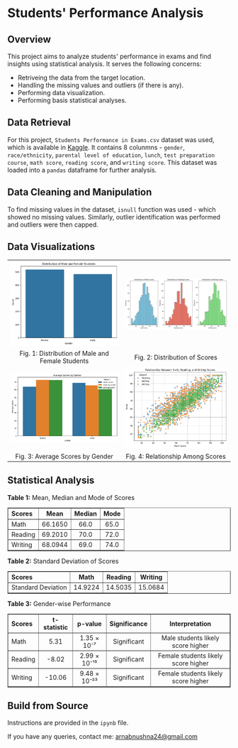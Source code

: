 # Students' Performance Analysis


## Overview
This project aims to analyze students' performance in exams and find insights using statistical analysis. It serves the following concerns:

* Retriveing the data from the target location.
* Handling the missing values and outliers (if there is any).
* Performing data visualization.
* Performing basis statistical analyses.


## Data Retrieval
For this project, `Students Performance in Exams.csv` dataset was used, which is available in [Kaggle](https://www.kaggle.com/spscientist/students-performance-in-exams). It contains 8 colunmns - `gender`, `race/ethnicity`, `parental level of education`, `lunch`, `test preparation course`, `math score`, `reading score`, and `writing score`. This dataset was loaded into a `pandas` dataframe for further analysis.


## Data Cleaning and Manipulation
To find missing values in the dataset, `isnull` function was used - which showed no missing values. Similarly, outlier identification was performed and outliers were then capped.


## Data Visualizations
<table>
  
  <tr>
    <td align="center"><img src="https://github.com/ArnabUshna24/Students-Performance-Analysis/blob/main/data_visualizations/male_female_students_distribution.png" alt="Distribution of Male and Female Students" width="300"/></td>
    <td align="center"><img src="https://github.com/ArnabUshna24/Students-Performance-Analysis/blob/main/data_visualizations/scores_distributions.png" alt="Distribution of Scores" width="300"/></td>
  </tr>
  
  <tr>
    <td align="center"> Fig. 1: Distribution of Male and Female Students </td>
    <td align="center"> Fig. 2: Distribution of Scores </td>
  </tr>
  
  <tr>
    <td align="center"><img src="https://github.com/ArnabUshna24/Students-Performance-Analysis/blob/main/data_visualizations/avg_scores_gender.png" alt="Average Scores by Gender" width="300"/></td>
    <td align="center"><img src="https://github.com/ArnabUshna24/Students-Performance-Analysis/blob/main/data_visualizations/relationship_among_scores.png" alt="Relationship Among Scores" width="300"/></td>
  </tr>
  
   <tr>
    <td align="center"> Fig. 3: Average Scores by Gender </td>
    <td align="center"> Fig. 4: Relationship Among Scores </td>
  </tr>
  
</table>


## Statistical Analysis

<p><strong>Table 1:</strong> Mean, Median and Mode of Scores </p>
<table border="1" cellspacing="0" cellpadding="5">
  <tr>
    <th align="left"> Scores </th>
    <th align="center"> Mean </th>
    <th align="center"> Median </th>
    <th align="center"> Mode </th>
  </tr>
  <tr>
    <td align="left"> Math </td>
    <td align="center"> 66.1650 </td>
    <td align="center"> 66.0 </td>
    <td align="center"> 65.0 </td>
  </tr>
  <tr>
    <td align="left"> Reading </td>
    <td align="center"> 69.2010 </td>
    <td align="center"> 70.0 </td>
    <td align="center"> 72.0 </td>
  </tr>
  <tr>
    <td align="left"> Writing </td>
    <td align="center"> 68.0944 </td>
    <td align="center"> 69.0 </td>
    <td align="center"> 74.0 </td>
  </tr>
</table>


<p><strong>Table 2:</strong> Standard Deviation of Scores </p>
<table border="1" cellspacing="0" cellpadding="5">
  <tr>
    <th align="left"> Scores </th>
    <th align="center"> Math </th>
    <th align="center"> Reading </th>
    <th align="center"> Writing </th>
  </tr>
  
  <tr>
    <td align="left"> Standard Deviation </td>
    <td align="center"> 14.9224 </td>
    <td align="center"> 14.5035 </td>
    <td align="center"> 15.0684 </td>
  </tr>
  
</table>


<p><strong>Table 3:</strong> Gender-wise Performance </p>
<table border="1" cellspacing="0" cellpadding="5">
  <tr>
    <th align="left"> Scores </th>
    <th align="center"> t-statistic </th>
    <th align="center"> p-value </th>
    <th align="center"> Significance </th>
    <th align="center"> Interpretation </th>
  </tr>
  
  <tr>
    <td align="left"> Math </td>
    <td align="center"> 5.31 </td>
    <td align="center"> 1.35 × 10⁻⁷ </td>
    <td align="center"> Significant </td>
    <td align="center"> Male students likely score higher </td>
  </tr>

  <tr>
    <td align="left"> Reading </td>
    <td align="center"> -8.02 </td>
    <td align="center"> 2.99 × 10⁻¹⁵ </td>
    <td align="center"> Significant </td>
    <td align="center"> Female students likely score higher </td>
  </tr>

  <tr>
    <td align="left"> Writing </td>
    <td align="center"> -10.06 </td>
    <td align="center"> 9.48 × 10⁻²³ </td>
    <td align="center"> Significant </td>
    <td align="center"> Female students likely score higher </td>
  </tr>
  
</table>


## Build from Source
Instructions are provided in the `ipynb` file.


If you have any queries, contact me: arnabnushna24@gmail.com
